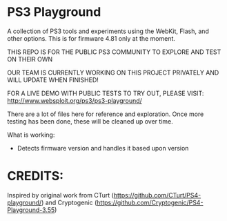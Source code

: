 # PS3 Playground
A collection of PS3 tools and experiments using the WebKit, Flash, and other options. This is for firmware 4.81 only at the moment.


THIS REPO IS FOR THE PUBLIC PS3 COMMUNITY TO EXPLORE AND TEST ON THEIR OWN

OUR TEAM IS CURRENTLY WORKING ON THIS PROJECT PRIVATELY AND WILL UPDATE WHEN FINISHED!

FOR A LIVE DEMO WITH PUBLIC TESTS TO TRY OUT, PLEASE VISIT: http://www.websploit.org/ps3/ps3-playground/


There are a lot of files here for reference and exploration. Once more testing has been done, these will be cleaned up over time.

What is working:

- Detects firmware version and handles it based upon version



CREDITS:
===
Inspired by original work from CTurt (https://github.com/CTurt/PS4-playground/) and Cryptogenic (https://github.com/Cryptogenic/PS4-Playground-3.55)

